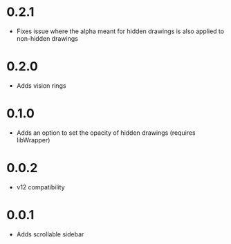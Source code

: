 # 0.2.1
- Fixes issue where the alpha meant for hidden drawings is also applied to non-hidden drawings

# 0.2.0
- Adds vision rings

# 0.1.0
- Adds an option to set the opacity of hidden drawings (requires libWrapper)

# 0.0.2
- v12 compatibility

# 0.0.1
- Adds scrollable sidebar